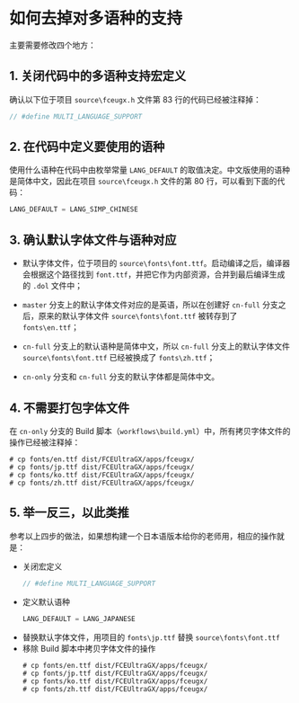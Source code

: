 # 如何去掉对多语种的支持


主要需要修改四个地方：

## 1. 关闭代码中的多语种支持宏定义

确认以下位于项目 `source\fceugx.h` 文件第 83 行的代码已经被注释掉：

``` c++
// #define MULTI_LANGUAGE_SUPPORT
```

## 2. 在代码中定义要使用的语种

使用什么语种在代码中由枚举常量 `LANG_DEFAULT` 的取值决定。中文版使用的语种是简体中文，因此在项目 `source\fceugx.h` 文件的第 80 行，可以看到下面的代码：

``` c++
LANG_DEFAULT = LANG_SIMP_CHINESE
```

## 3. 确认默认字体文件与语种对应

- 默认字体文件，位于项目的 `source\fonts\font.ttf`。启动编译之后，编译器会根据这个路径找到 `font.ttf`，并把它作为内部资源，合并到最后编译生成的 `.dol` 文件中；

- `master` 分支上的默认字体文件对应的是英语，所以在创建好 `cn-full` 分支之后，原来的默认字体文件 `source\fonts\font.ttf` 被转存到了 `fonts\en.ttf`；

- `cn-full` 分支上的默认语种是简体中文，所以 `cn-full` 分支上的默认字体文件 `source\fonts\font.ttf` 已经被换成了 `fonts\zh.ttf`；

- `cn-only` 分支和 `cn-full` 分支的默认字体都是简体中文。

## 4. 不需要打包字体文件

在 `cn-only` 分支的 Build 脚本（`workflows\build.yml`）中，所有拷贝字体文件的操作已经被注释掉：

```
# cp fonts/en.ttf dist/FCEUltraGX/apps/fceugx/
# cp fonts/jp.ttf dist/FCEUltraGX/apps/fceugx/
# cp fonts/ko.ttf dist/FCEUltraGX/apps/fceugx/
# cp fonts/zh.ttf dist/FCEUltraGX/apps/fceugx/
```

## 5. 举一反三，以此类推

参考以上四步的做法，如果想构建一个日本语版本给你的老师用，相应的操作就是：

- 关闭宏定义
  ``` c++
  // #define MULTI_LANGUAGE_SUPPORT
  ```
- 定义默认语种
  ``` c++
  LANG_DEFAULT = LANG_JAPANESE
  ```
- 替换默认字体文件，用项目的 `fonts\jp.ttf` 替换 `source\fonts\font.ttf`
- 移除 Build 脚本中拷贝字体文件的操作
  ```
  # cp fonts/en.ttf dist/FCEUltraGX/apps/fceugx/
  # cp fonts/jp.ttf dist/FCEUltraGX/apps/fceugx/
  # cp fonts/ko.ttf dist/FCEUltraGX/apps/fceugx/
  # cp fonts/zh.ttf dist/FCEUltraGX/apps/fceugx/
```
